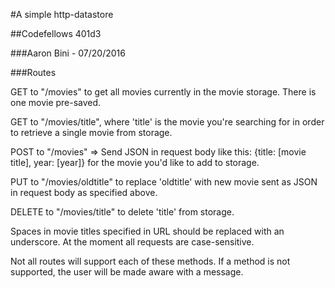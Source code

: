 #A simple http-datastore

##Codefellows 401d3

###Aaron Bini - 07/20/2016

###Routes

GET to "/movies" to get all movies currently in the movie storage. There is one movie pre-saved.

GET to "/movies/title", where 'title' is the movie you're searching for in order to retrieve a single movie from storage.

POST to "/movies" => Send JSON in request body like this: {title: [movie title], year: [year]} for the movie you'd like to add to storage.

PUT to "/movies/oldtitle" to replace 'oldtitle' with new movie sent as JSON in request body as specified above.

DELETE to "/movies/title" to delete 'title' from storage.

Spaces in movie titles specified in URL should be replaced with an underscore. At the moment all requests are case-sensitive.


Not all routes will support each of these methods. If a method is not supported, the user will be made aware with a message.
